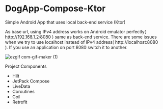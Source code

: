 # DogApp-Compose-Ktor
Simple Android App that uses local back-end service (Ktor)

As base url, using IPv4 address works on Android emulator perfectly( http://192.168.1.2:8080 ) same as back-end service. 
There are some issues when we try to use localhost instead of IPv4 address( http://localhost:8080 ).
If you use an application on port 8080 switch it to another.

![ezgif com-gif-maker (1)](https://user-images.githubusercontent.com/78986854/137042756-a4b838a0-ce23-4067-aa43-a4d1cb1033c9.gif)

Project Components
  - Hilt
  - JetPack Compose
  - LiveData
  - Coroutines
  - Coil
  - Retrofit

